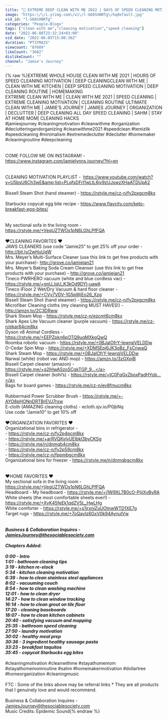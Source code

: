 ```yaml
---
title: "🥵 EXTREME DEEP CLEAN WITH ME 2022 | DAYS OF SPEED CLEANING MOTIVATION | HOMEMAKING | JAMIE'S JOURNEY"
image: "https:\/\/i.ytimg.com\/vi\/l-G68SXNRTg\/hqdefault.jpg"
vid_id: "l-G68SXNRTg"
categories: "People-Blogs"
tags: ["clean with me","cleaning motivation","speed cleaning"]
date: "2022-06-08T23:32:24+03:00"
vid_date: "2022-06-05T15:00:36Z"
duration: "PT37M42S"
viewcount: "87689"
likeCount: "3682"
dislikeCount: ""
channel: "Jamie's Journey"
---
```

{% raw %}EXTREME WHOLE HOUSE CLEAN WITH ME 2021 | HOURS OF SPEED CLEANING MOTIVATION | DEEP CLEANINGCLEAN WITH ME | CLEAN WITH ME KITCHEN | DEEP SPEED CLEANING MOTIVATION | DEEP CLEANING ROUTINE | HOMEMAKING<br />EXTREME CLEAN WITH ME | CLEAN WITH ME 2021 | SPEED CLEANING | EXTREME CLEANING MOTIVATION | CLEANING ROUTINE ULTIMATE CLEAN WITH ME | JAMIE’S JOURNEY | JAMIES JOURNEY | ORGANIZATION | DECLUTTER | DEEP CLEANING ALL DAY SPEED CLEANING | SAHM | STAY AT HOME MOM| CLEANING HACKS<br />#jamiesjourney #cleaningmotivation #cleanwithme #organization #declutteringandorganizing #cleanwithme2021 #speedclean #temizlik #speedcleaning #minimalism #extremedeclutter  #declutter #homemaker #cleaningroutine  #deepcleaning<br /><br /><br />COME FOLLOW ME ON INSTAGRAM! - <a rel="nofollow" target="blank" href="https://www.instagram.com/jamielynns.journey/?hl=en">https://www.instagram.com/jamielynns.journey/?hl=en</a>  <br /><br /><br />CLEANING MOTIVATION PLAYLIST -  <a rel="nofollow" target="blank" href="https://www.youtube.com/watch?v=U5bsU6Ch3wE&amp;list=PLqfsDFrI1wLtL6jv9zUJswzXHaATDUpA2">https://www.youtube.com/watch?v=U5bsU6Ch3wE&amp;list=PLqfsDFrI1wLtL6jv9zUJswzXHaATDUpA2</a>  <br /><br />Bissell Steam Shot (hand steamer) - <a rel="nofollow" target="blank" href="https://rstyle.me/cz-n/fy2pxgcm8kx">https://rstyle.me/cz-n/fy2pxgcm8kx</a><br /><br />Starbucks copycat egg bite recipe - <a rel="nofollow" target="blank" href="https://www.flavcity.com/keto-breakfast-egg-bites/">https://www.flavcity.com/keto-breakfast-egg-bites/</a><br /><br /><br />My sectional sofa in the living room - <a rel="nofollow" target="blank" href="https://rstyle.me/+VeqUZTWOs1pN6LGhLPfFQA">https://rstyle.me/+VeqUZTWOs1pN6LGhLPfFQA</a> <br /><br />❤️CLEANING FAVORITES ❤️ <br />JAWS CLEANERS (use code “Jamie25” to get 25% off your order - <a rel="nofollow" target="blank" href="http://bit.ly/2wHuUqW">http://bit.ly/2wHuUqW</a>  <br />Mrs. Meyer’s Multi-Surface Cleaner (use this link to get free products with your purchase)- <a rel="nofollow" target="blank" href="http://grove.co/jamiejan21">http://grove.co/jamiejan21</a>  <br />Mrs. Meyer’s Baking Soda Cream Cleanser (use this link to get free products with your purchase) - <a rel="nofollow" target="blank" href="http://grove.co/jamiejan21">http://grove.co/jamiejan21</a>  <br />Tineco PWRHERO vacuum (white and blue cordless vac) - <a rel="nofollow" target="blank" href="https://rstyle.me/+gnU_tqU_K3kOd9DYl-uawA">https://rstyle.me/+gnU_tqU_K3kOd9DYl-uawA</a> <br />Tineco iFloor 2 Wet/Dry Vacuum &amp; hard floor cleaner - <a rel="nofollow" target="blank" href="https://rstyle.me/+CVy7VDV-1G5pWjEo26_Xzg">https://rstyle.me/+CVy7VDV-1G5pWjEo26_Xzg</a> <br />Bissell Steam Shot (hand steamer) - <a rel="nofollow" target="blank" href="https://rstyle.me/cz-n/fy2pxgcm8kx">https://rstyle.me/cz-n/fy2pxgcm8kx</a><br />Microfiber Cleaning cloths (my cleaning MUST HAVES!) - <a rel="nofollow" target="blank" href="http://amzn.to/2C3DRww">http://amzn.to/2C3DRww</a>  <br />Shark Steam Mop - <a rel="nofollow" target="blank" href="https://rstyle.me/cz-n/ezcmt6cm8kx">https://rstyle.me/cz-n/ezcmt6cm8kx</a><br />Shark Apex Lite Vacuum cleaner (purple vacuum) - <a rel="nofollow" target="blank" href="https://rstyle.me/cz-n/ekar84cm8kx">https://rstyle.me/cz-n/ekar84cm8kx</a><br />Dyson v8 Animal Cordless - <a rel="nofollow" target="blank" href="https://rstyle.me/+EEPZpkn6pOTQ9uqMXkgQwQ">https://rstyle.me/+EEPZpkn6pOTQ9uqMXkgQwQ</a> <br />Roomba robotic vacuum - <a rel="nofollow" target="blank" href="https://rstyle.me/+0BJaIOfrY-IewrqjVELDDw">https://rstyle.me/+0BJaIOfrY-IewrqjVELDDw</a><br />O-Cedar Spin Mop - <a rel="nofollow" target="blank" href="https://rstyle.me/+XDMSEpj6JK3oBz_FsCnwaQ">https://rstyle.me/+XDMSEpj6JK3oBz_FsCnwaQ</a><br />Shark Steam Mop - <a rel="nofollow" target="blank" href="https://rstyle.me/+0BJaIOfrY-IewrqjVELDDw">https://rstyle.me/+0BJaIOfrY-IewrqjVELDDw</a><br />Narwal (white) (robot vac AND mop) -  <a rel="nofollow" target="blank" href="https://amzn.to/3zGXpjB">https://amzn.to/3zGXpjB</a><br />Bissell Carpet cleaner (amazon) - <a rel="nofollow" target="blank" href="https://rstyle.me/+g2IHwASzoSCgkTGP_9...">https://rstyle.me/+g2IHwASzoSCgkTGP_9...</a>    <br />Bissell Carpet cleaner (kohl’s) - <a rel="nofollow" target="blank" href="https://rstyle.me/+tC0FqGxZboxPadHYob...">https://rstyle.me/+tC0FqGxZboxPadHYob...</a> <br />Bags for board games - <a rel="nofollow" target="blank" href="https://rstyle.me/cz-n/ev8fmucm8kx">https://rstyle.me/cz-n/ev8fmucm8kx</a><br /><br />Rubbermaid Power Scrubber Brush - <a rel="nofollow" target="blank" href="https://rstyle.me/+-AYO8pHONnDRTBrEVJ7rsw">https://rstyle.me/+-AYO8pHONnDRTBrEVJ7rsw</a> <br />E-cloth (AMAZING cleaning cloths) - ecloth.sjv.io/P0jbNq <br />Use code “Jamie10” to get 10% off<br /><br />❤️ORGANIZATION FAVORITES ❤️ <br />Organizational bins in refrigerator -<br />- <a rel="nofollow" target="blank" href="https://rstyle.me/cz-n/fy2p4pcm8kx">https://rstyle.me/cz-n/fy2p4pcm8kx</a><br />-  <a rel="nofollow" target="blank" href="https://rstyle.me/+arRVQKvlvUElbkI3byCKSg">https://rstyle.me/+arRVQKvlvUElbkI3byCKSg</a>  <br />-  <a rel="nofollow" target="blank" href="https://rstyle.me/n/dnmqb4cm8kx">https://rstyle.me/n/dnmqb4cm8kx</a>  <br />- <a rel="nofollow" target="blank" href="https://rstyle.me/cz-n/fy2p59cm8kx">https://rstyle.me/cz-n/fy2p59cm8kx</a><br />- <a rel="nofollow" target="blank" href="https://rstyle.me/cz-n/fppmbgcm8kx">https://rstyle.me/cz-n/fppmbgcm8kx</a><br />Organizational bins for freezer - <a rel="nofollow" target="blank" href="https://rstyle.me/n/dnmqbgcm8kx">https://rstyle.me/n/dnmqbgcm8kx</a> <br /><br /><br />❤️HOME FAVORITES ❤️ <br />My sectional sofa in the living room - <a rel="nofollow" target="blank" href="https://rstyle.me/+VeqUZTWOs1pN6LGhLPfFQA">https://rstyle.me/+VeqUZTWOs1pN6LGhLPfFQA</a> <br />Headboard - My headboard - <a rel="nofollow" target="blank" href="https://rstyle.me/+j1W9XL7B0cO-PjiiXvByRA">https://rstyle.me/+j1W9XL7B0cO-PjiiXvByRA</a><br />White sheets (the most comfortable sheets ever!) - <a rel="nofollow" target="blank" href="https://rstyle.me/+XyK45feEk1qdZV5L_HwLHg">https://rstyle.me/+XyK45feEk1qdZV5L_HwLHg</a> <br />White comforter - <a rel="nofollow" target="blank" href="https://rstyle.me/+s1irxniZuUOtnwWTD1XE7g">https://rstyle.me/+s1irxniZuUOtnwWTD1XE7g</a> <br />Target rugs - <a rel="nofollow" target="blank" href="https://rstyle.me/+7oQavIz6GxV0k94AynuIVw">https://rstyle.me/+7oQavIz6GxV0k94AynuIVw</a> <br /> _______________________________________________________________________________________________________________________<br /><br />Business &amp; Collaboration Inquires - JamiesJourney@thesociablesociety.com  <br /><br />Chapters Added: <br /><br />0:00 - Intro<br />1:01 - bathroom cleaning tips <br />3:19 - kitchen re-stock<br />5:34 - kitchen cleaning motivation <br />6:39 - how to clean stainless steel appliances <br />8:02 - vacuuming couch <br />8:54 - how to clean washing machine <br />12:01 - how to clean dryer <br />14:27 - how to clean window tracking <br />16:14 - how to clean grout on tile floor <br />17:20 - cleaning baseboards <br />18:07 - how to clean kitchen cabinets <br />20:40 - satisfying vacuum and mopping <br />25:35 - bathroom speed cleaning <br />27:50 - laundry motivation <br />30:02 - healthy meal prep<br />30:36 - 3 ingredient healthy sausage pasta <br />33:23 - breakfast taquitos<br />35:45 - copycat Starbucks egg bites <br />_______________________________________________________________________________________________________________________<br />#cleaningmotivation #cleanwithme #stayathomemom #stayathomemomroutine #sahm #homemakermotivation #dollartree #homeorganization #cleaningmusic<br /><br />FTC : Some of the links above may be referral links * They are all products that I genuinely love and would recommend.<br /><br />Business &amp; Collaboration Inquires - JamiesJourney@thesociablesociety.com <br />Music Credits: Epidemic Sound{% endraw %}
